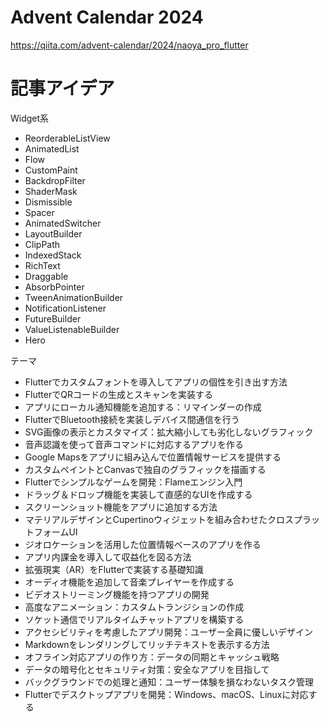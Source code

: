 # Advent Calendar 2024
https://qiita.com/advent-calendar/2024/naoya_pro_flutter


# 記事アイデア

Widget系
- ReorderableListView
- AnimatedList
- Flow
- CustomPaint
- BackdropFilter
- ShaderMask
- Dismissible
- Spacer
- AnimatedSwitcher
- LayoutBuilder
- ClipPath
- IndexedStack
- RichText
- Draggable
- AbsorbPointer
- TweenAnimationBuilder
- NotificationListener
- FutureBuilder
- ValueListenableBuilder
- Hero

テーマ
- Flutterでカスタムフォントを導入してアプリの個性を引き出す方法
- FlutterでQRコードの生成とスキャンを実装する
- アプリにローカル通知機能を追加する：リマインダーの作成
- FlutterでBluetooth接続を実装しデバイス間通信を行う
- SVG画像の表示とカスタマイズ：拡大縮小しても劣化しないグラフィック
- 音声認識を使って音声コマンドに対応するアプリを作る
- Google Mapsをアプリに組み込んで位置情報サービスを提供する
- カスタムペイントとCanvasで独自のグラフィックを描画する
- Flutterでシンプルなゲームを開発：Flameエンジン入門
- ドラッグ＆ドロップ機能を実装して直感的なUIを作成する
- スクリーンショット機能をアプリに追加する方法
- マテリアルデザインとCupertinoウィジェットを組み合わせたクロスプラットフォームUI
- ジオロケーションを活用した位置情報ベースのアプリを作る
- アプリ内課金を導入して収益化を図る方法
- 拡張現実（AR）をFlutterで実装する基礎知識
- オーディオ機能を追加して音楽プレイヤーを作成する
- ビデオストリーミング機能を持つアプリの開発
- 高度なアニメーション：カスタムトランジションの作成
- ソケット通信でリアルタイムチャットアプリを構築する
- アクセシビリティを考慮したアプリ開発：ユーザー全員に優しいデザイン
- Markdownをレンダリングしてリッチテキストを表示する方法
- オフライン対応アプリの作り方：データの同期とキャッシュ戦略
- データの暗号化とセキュリティ対策：安全なアプリを目指して
- バックグラウンドでの処理と通知：ユーザー体験を損なわないタスク管理
- Flutterでデスクトップアプリを開発：Windows、macOS、Linuxに対応する
